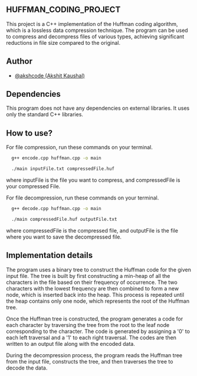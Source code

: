 ## HUFFMAN_CODING_PROJECT

This project is a C++ implementation of the Huffman coding algorithm, which is a lossless data compression technique. The program can be used to compress and decompress files of various types, achieving significant reductions in file size compared to the original.



## Author

- [@akshcode (Akshit Kaushal)](https://www.github.com/akshcode)


## Dependencies

This program does not have any dependencies on external libraries. It uses only the standard C++ libraries.




## How to use?

For file compression, run these commands on your terminal.

```bash
  g++ encode.cpp huffman.cpp -o main
```
```bash
  ./main inputFile.txt compressedFile.huf
```
where inputFile is the file you want to compress, and compressedFile is your compressed File.

For file decompression, run these commands on your terminal.

```bash
  g++ decode.cpp huffman.cpp -o main
```
```bash
  ./main compressedFile.huf outputFile.txt
```
where compressedFile is the compressed file, and outputFile is the file where you want to save the decompressed file.





## Implementation details

The program uses a binary tree to construct the Huffman code for the given input file. The tree is built by first constructing a min-heap of all the characters in the file based on their frequency of occurrence. The two characters with the lowest frequency are then combined to form a new node, which is inserted back into the heap. This process is repeated until the heap contains only one node, which represents the root of the Huffman tree.

Once the Huffman tree is constructed, the program generates a code for each character by traversing the tree from the root to the leaf node corresponding to the character. The code is generated by assigning a '0' to each left traversal and a '1' to each right traversal. The codes are then written to an output file along with the encoded data.

During the decompression process, the program reads the Huffman tree from the input file, constructs the tree, and then traverses the tree to decode the data.
